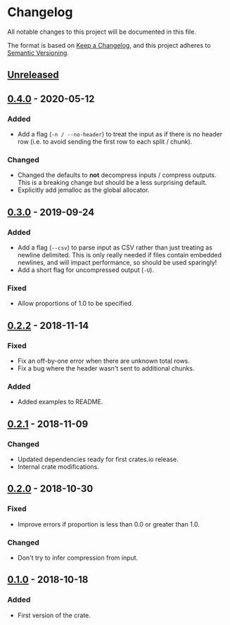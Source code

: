 # Changelog

All notable changes to this project will be documented in this file.

The format is based on [Keep a Changelog](https://keepachangelog.com/en/1.0.0/),
and this project adheres to [Semantic Versioning](https://semver.org/spec/v2.0.0.html).

## [Unreleased]

## [0.4.0] - 2020-05-12
### Added

- Add a flag (`-n / --no-header`) to treat the input as if there is no header row (i.e. to avoid sending the first row to each split / chunk).

### Changed

- Changed the defaults to **not** decompress inputs / compress outputs. This is a breaking change but should be a less surprising default.
- Explicitly add jemalloc as the global allocator.

## [0.3.0] - 2019-09-24
### Added

- Add a flag (`--csv`) to parse input as CSV rather than just treating as newline delimited. This is only really needed if files contain embedded newlines, and will impact performance, so should be used sparingly!
- Add a short flag for uncompressed output (`-U`).

### Fixed

- Allow proportions of 1.0 to be specified.

## [0.2.2] - 2018-11-14
### Fixed

- Fix an off-by-one error when there are unknown total rows.
- Fix a bug where the header wasn't sent to additional chunks.

### Added

- Added examples to README.

## [0.2.1] - 2018-11-09
### Changed

- Updated dependencies ready for first crates.io release.
- Internal crate modifications.

## [0.2.0] - 2018-10-30
### Fixed

- Improve errors if proportion is less than 0.0 or greater than 1.0.

### Changed

- Don't try to infer compression from input.

## [0.1.0] - 2018-10-18
### Added

- First version of the crate.

[Unreleased]: https://github.com/sd2k/ttv/compare/v0.2.2...HEAD
[0.4.0]: https://github.com/sd2k/ttv/compare/v0.3.0...v0.4.0
[0.3.0]: https://github.com/sd2k/ttv/compare/v0.2.2...v0.3.0
[0.2.2]: https://github.com/sd2k/ttv/compare/v0.2.1...v0.2.2
[0.2.1]: https://github.com/sd2k/ttv/compare/v0.2.0...v0.2.1
[0.2.0]: https://github.com/sd2k/ttv/compare/v0.1.0...v0.2.0
[0.1.0]: https://github.com/sd2k/ttv/releases/tag/v0.1.0
